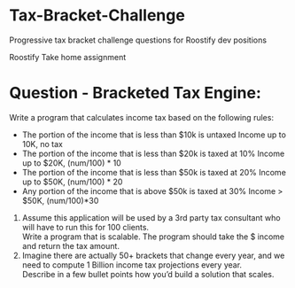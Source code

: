 # Tax-Bracket-Challenge

Progressive tax bracket challenge questions for Roostify dev positions

Roostify Take home assignment

# Question - Bracketed Tax Engine:

Write a program that calculates income tax based on the following rules:

- The portion of the income that is less than $10k is untaxed
  Income up to 10K, no tax
- The portion of the income that is less than $20k is taxed at 10%
  Income up to $20K, (num/100) \* 10
- The portion of the income that is less than $50k is taxed at 20%
  Income up to $50K, (num/100) \* 20
- Any portion of the income that is above $50k is taxed at 30%
  Income > $50K, (num/100)\*30

1. Assume this application will be used by a 3rd party tax consultant who will have to run this for 100 clients.  
   Write a program that is scalable.
   The program should take the $ income and return the tax amount.
2. Imagine there are actually 50+ brackets that change every year, and we need to compute 1 Billion income tax projections every year.  
   Describe in a few bullet points how you’d build a solution that scales.
